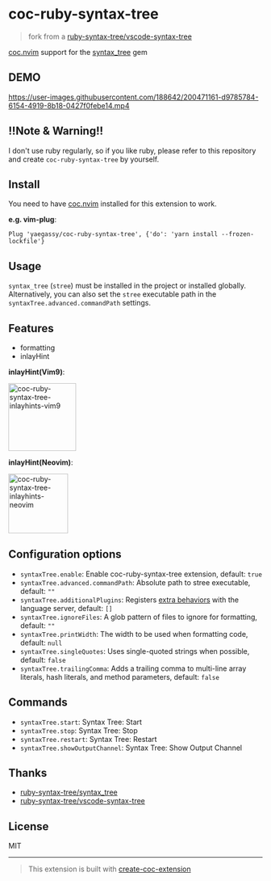 # coc-ruby-syntax-tree

> fork from a [ruby-syntax-tree/vscode-syntax-tree](https://github.com/ruby-syntax-tree/vscode-syntax-tree)

[coc.nvim](https://github.com/neoclide/coc.nvim) support for the [syntax_tree](https://github.com/ruby-syntax-tree/syntax_tree) gem

## DEMO

https://user-images.githubusercontent.com/188642/200471161-d9785784-6154-4919-8b18-0427f0febe14.mp4

## **!!Note & Warning!!**

I don't use ruby regularly, so if you like ruby, please refer to this repository and create `coc-ruby-syntax-tree` by yourself.

## Install

You need to have [coc.nvim](https://github.com/neoclide/coc.nvim) installed for this extension to work.

**e.g. vim-plug**:

```vim
Plug 'yaegassy/coc-ruby-syntax-tree', {'do': 'yarn install --frozen-lockfile'}
```

## Usage

`syntax_tree` (`stree`) must be installed in the project or installed globally. Alternatively, you can also set the `stree` executable path in the `syntaxTree.advanced.commandPath` settings.

## Features

- formatting
- inlayHint 

**inlayHint(Vim9)**:

<img width="134" alt="coc-ruby-syntax-tree-inlayhints-vim9" src="https://user-images.githubusercontent.com/188642/200488838-e3e83a87-80c8-4669-b32e-6878afca14c3.png">

**inlayHint(Neovim)**:

<img width="118" alt="coc-ruby-syntax-tree-inlayhints-neovim" src="https://user-images.githubusercontent.com/188642/200488866-b31d4cf4-1746-4235-8ff3-5fe6ce50e7dd.png">

## Configuration options

- `syntaxTree.enable`: Enable coc-ruby-syntax-tree extension, default: `true`
- `syntaxTree.advanced.commandPath`: Absolute path to stree executable, default: `""`
- `syntaxTree.additionalPlugins`: Registers [extra behaviors](https://github.com/ruby-syntax-tree/syntax_tree#plugins) with the language server, default: `[]`
- `syntaxTree.ignoreFiles`: A glob pattern of files to ignore for formatting, default: `""`
- `syntaxTree.printWidth`: The width to be used when formatting code, default: `null`
- `syntaxTree.singleQuotes`: Uses single-quoted strings when possible, default: `false`
- `syntaxTree.trailingComma`: Adds a trailing comma to multi-line array literals, hash literals, and method parameters, default: `false`

## Commands

- `syntaxTree.start`: Syntax Tree: Start
- `syntaxTree.stop`: Syntax Tree: Stop
- `syntaxTree.restart`: Syntax Tree: Restart
- `syntaxTree.showOutputChannel`: Syntax Tree: Show Output Channel

## Thanks

- [ruby-syntax-tree/syntax_tree](https://github.com/ruby-syntax-tree/syntax_tree)
- [ruby-syntax-tree/vscode-syntax-tree](https://github.com/ruby-syntax-tree/vscode-syntax-tree)

## License

MIT

---

> This extension is built with [create-coc-extension](https://github.com/fannheyward/create-coc-extension)
